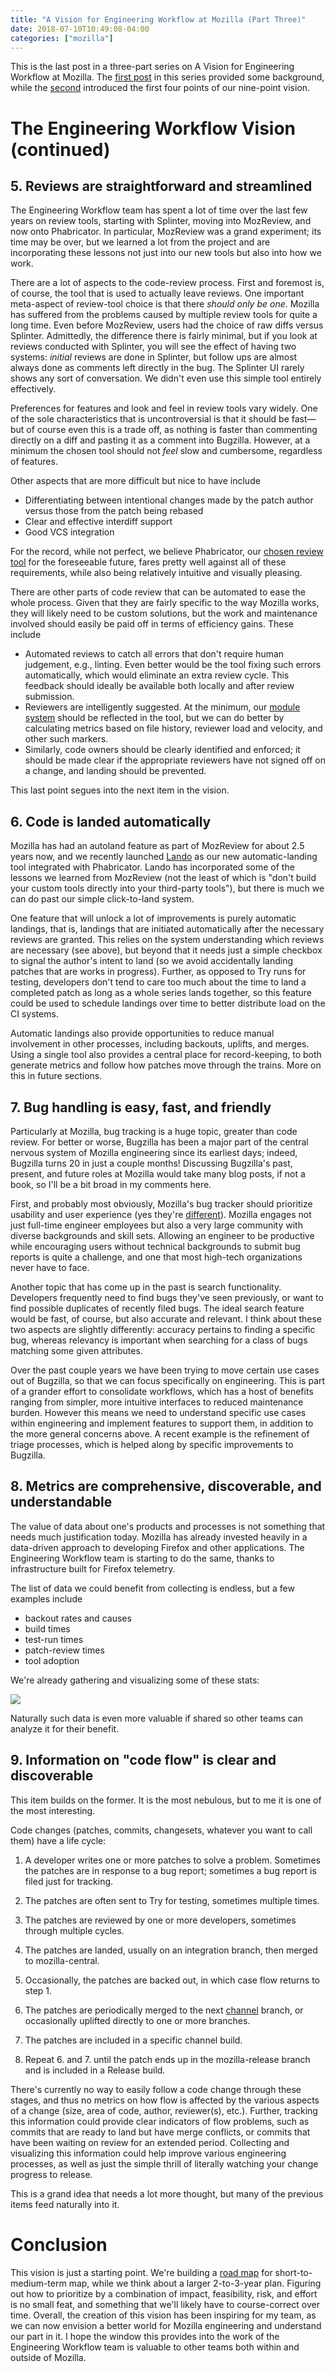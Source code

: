 ```yaml
---
title: "A Vision for Engineering Workflow at Mozilla (Part Three)"
date: 2018-07-10T10:49:08-04:00
categories: ["mozilla"]
---
```

This is the last post in a three-part series on A Vision for
Engineering Workflow at Mozilla.  The [first post][] in this series
provided some background, while the [second][] introduced the first
four points of our nine-point vision.

The Engineering Workflow Vision (continued)
===========================================

5\. Reviews are straightforward and streamlined
----------------------------------------------

The Engineering Workflow team has spent a lot of time over the last
few years on review tools, starting with Splinter, moving into
MozReview, and now onto Phabricator.  In particular, MozReview was a
grand experiment; its time may be over, but we learned a lot from the
project and are incorporating these lessons not just into our new
tools but also into how we work.

There are a lot of aspects to the code-review process.  First and
foremost is, of course, the tool that is used to actually leave
reviews.  One important meta-aspect of review-tool choice is that
there *should only be one*.  Mozilla has suffered from the problems
caused by multiple review tools for quite a long time.  Even before
MozReview, users had the choice of raw diffs versus Splinter.
Admittedly, the difference there is fairly minimal, but if you look at
reviews conducted with Splinter, you will see the effect of having two
systems: *initial* reviews are done in Splinter, but follow ups are
almost always done as comments left directly in the bug.  The Splinter
UI rarely shows any sort of conversation.  We didn't even use this
simple tool entirely effectively.

Preferences for features and look and feel in review tools vary
widely.  One of the sole characteristics that is uncontroversial is
that it should be fast—but of course even this is a trade off, as
nothing is faster than commenting directly on a diff and pasting it as
a comment into Bugzilla.  However, at a minimum the chosen tool should
not *feel* slow and cumbersome, regardless of features.

Other aspects that are more difficult but nice to have include

* Differentiating between intentional changes made by the patch author
  versus those from the patch being rebased
* Clear and effective interdiff support
* Good VCS integration

For the record, while not perfect, we believe Phabricator, our
[chosen review tool][] for the foreseeable future, fares pretty well
against all of these requirements, while also being relatively
intuitive and visually pleasing.

There are other parts of code review that can be automated to ease the
whole process.  Given that they are fairly specific to the way Mozilla
works, they will likely need to be custom solutions, but the work and
maintenance involved should easily be paid off in terms of efficiency
gains.  These include

* Automated reviews to catch all errors that don't require human
  judgement, e.g., linting.  Even better would be the tool fixing such
  errors automatically, which would eliminate an extra review cycle.
  This feedback should ideally be available both locally and after
  review submission.
* Reviewers are intelligently suggested.  At the minimum, our
  [module system][] should be reflected in the tool, but we can do
  better by calculating metrics based on file history, reviewer load
  and velocity, and other such markers.
* Similarly, code owners should be clearly identified and enforced; it
  should be made clear if the appropriate reviewers have not signed
  off on a change, and landing should be prevented.

This last point segues into the next item in the vision.

6\. Code is landed automatically
-------------------------------

Mozilla has had an autoland feature as part of MozReview for about 2.5
years now, and we recently launched [Lando][] as our new
automatic-landing tool integrated with Phabricator.  Lando has incorporated
some of the lessons we learned from MozReview (not the least of which
is "don't build your custom tools directly into your third-party
tools"), but there is much we can do past our simple click-to-land
system.

One feature that will unlock a lot of improvements is purely automatic
landings, that is, landings that are initiated automatically after the
necessary reviews are granted.  This relies on the system
understanding which reviews are necessary (see above), but beyond that
it needs just a simple checkbox to signal the author's intent to land
(so we avoid accidentally landing patches that are works in progress).
Further, as opposed to Try runs for testing, developers don't tend to
care too much about the time to land a completed patch as long as a
whole series lands together, so this feature could be used to schedule
landings over time to better distribute load on the CI systems.

Automatic landings also provide opportunities to reduce manual
involvement in other processes, including backouts, uplifts, and
merges.  Using a single tool also provides a central place for
record-keeping, to both generate metrics and follow how patches move
through the trains.  More on this in future sections.

7\. Bug handling is easy, fast, and friendly
-------------------------------------------

Particularly at Mozilla, bug tracking is a huge topic, greater than
code review.  For better or worse, Bugzilla has been a major part of
the central nervous system of Mozilla engineering since its earliest
days; indeed, Bugzilla turns 20 in just a couple months!  Discussing
Bugzilla's past, present, and future roles at Mozilla would take many
blog posts, if not a book, so I'll be a bit broad in my comments
here.

First, and probably most obviously, Mozilla's bug tracker should
prioritize usability and user experience (yes they're [different][]).
Mozilla engages not just full-time engineer employees but also a very
large community with diverse backgrounds and skill sets.  Allowing an
engineer to be productive while encouraging users without technical
backgrounds to submit bug reports is quite a challenge, and one that
most high-tech organizations never have to face.

Another topic that has come up in the past is search functionality.
Developers frequently need to find bugs they've seen previously, or
want to find possible duplicates of recently filed bugs.  The ideal
search feature would be fast, of course, but also accurate and
relevant.  I think about these two aspects are slightly differently:
accuracy pertains to finding a specific bug, whereas relevancy is
important when searching for a class of bugs matching some given
attributes.

Over the past couple years we have been trying to move certain use
cases out of Bugzilla, so that we can focus specifically on
engineering.  This is part of a grander effort to consolidate
workflows, which has a host of benefits ranging from simpler, more
intuitive interfaces to reduced maintenance burden.  However this
means we need to understand specific use cases within engineering and
implement features to support them, in addition to the more general
concerns above.  A recent example is the refinement of triage
processes, which is helped along by specific improvements to Bugzilla.

8\. Metrics are comprehensive, discoverable, and understandable
--------------------------------------------------------------

The value of data about one's products and processes is not something
that needs much justification today.  Mozilla has already invested
heavily in a data-driven approach to developing Firefox and other
applications.  The Engineering Workflow team is starting to do the
same, thanks to infrastructure built for Firefox telemetry.

The list of data we could benefit from collecting is endless, but a
few examples include
* backout rates and causes
* build times
* test-run times
* patch-review times
* tool adoption

We're already gathering and visualizing some of these stats:

<img src="/images/review-tools.png">

Naturally such data is even more valuable if shared so other teams can
analyze it for their benefit.

9\. Information on "code flow" is clear and discoverable
-------------------------------------------------------

This item builds on the former.  It is the most nebulous, but to me it
is one of the most interesting.

Code changes (patches, commits, changesets, whatever you want to call
them) have a life cycle:

1. A developer writes one or more patches to solve a problem.
   Sometimes the patches are in response to a bug report; sometimes a
   bug report is filed just for tracking.

2. The patches are often sent to Try for testing, sometimes multiple
   times.

3. The patches are reviewed by one or more developers, sometimes
   through multiple cycles.

4. The patches are landed, usually on an integration branch, then
   merged to mozilla-central.

5. Occasionally, the patches are backed out, in which case flow
   returns to step 1.

6. The patches are periodically merged to the next [channel][] branch,
   or occasionally uplifted directly to one or more branches.

7. The patches are included in a specific channel build.

8. Repeat 6. and 7. until the patch ends up in the mozilla-release
   branch and is included in a Release build.

There's currently no way to easily follow a code change through these
stages, and thus no metrics on how flow is affected by the various
aspects of a change (size, area of code, author, reviewer(s), etc.).
Further, tracking this information could provide clear indicators of
flow problems, such as commits that are ready to land but have merge
conflicts, or commits that have been waiting on review for an extended
period.  Collecting and visualizing this information could help
improve various engineering processes, as well as just the simple
thrill of literally watching your change progress to release.

This is a grand idea that needs a lot more thought, but many of the
previous items feed naturally into it.

Conclusion
==========

This vision is just a starting point.  We're building a [road map][]
for short-to-medium-term map, while we think about a larger
2-to-3-year plan.  Figuring out how to prioritize by a combination of
impact, feasibility, risk, and effort is no small feat, and something
that we'll likely have to course-correct over time.  Overall, the
creation of this vision has been inspiring for my team, as we can now
envision a better world for Mozilla engineering and understand our
part in it.  I hope the window this provides into the work of the
Engineering Workflow team is valuable to other teams both within and
outside of Mozilla.

[first post]: /blog/2018/05/31/a-vision-for-engineering-workflow-at-mozilla-part-one/
[second]: /blog/2018/07/05/a-vision-for-engineering-workflow-at-mozilla-part-two/
[chosen review tool]: /blog/2018/06/06/phabricator-and-lando-launched/
[module system]: https://www.mozilla.org/en-US/about/governance/policies/module-ownership/
[Lando]: https://lando.services.mozilla.com
[different]: https://usabilitygeek.com/the-difference-between-usability-and-user-experience/
[channel]: https://wiki.mozilla.org/Release_Management/Release_Process
[road map]: https://wiki.mozilla.org/Engineering_Workflow/Road_Map
